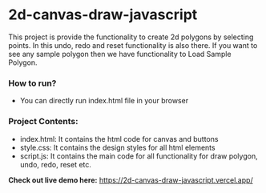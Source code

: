 # 2d-canvas-draw-javascript
This project is provide the functionality to create 2d polygons by selecting points. In this undo, redo and reset functionality is also there.
If you want to see any sample polygon then we have functionality to Load Sample Polygon.

### How to run?
- You can directly run index.html file in your browser

### Project Contents:
- index.html: It contains the html code for canvas and buttons
- style.css: It contains the design styles for all html elements
- script.js: It contains the main code for all functionality for draw polygon, undo, redo, reset etc.


**Check out live demo here:** https://2d-canvas-draw-javascript.vercel.app/

